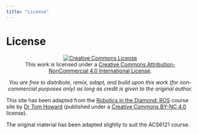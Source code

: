 ```yaml
---
title: "License"
---
```


# License

<p align="center">
  <a rel="license" href="http://creativecommons.org/licenses/by-nc/4.0/"><img alt="Creative Commons License" style="border-width:0" src="https://i.creativecommons.org/l/by-nc/4.0/88x31.png" /></a><br />This work is licensed under a <a rel="license" href="http://creativecommons.org/licenses/by-nc/4.0/">Creative Commons Attribution-NonCommercial 4.0 International License</a>.
</p>

<p align="center"><em>You are free to distribute, remix, adapt, and build upon this work (for non-commercial purposes only) as long as credit is given to the original author.</em></p>

This site has been adapted from the [Robotics in the Diamond: ROS](https://tom-howard.github.io/ros/) course site by [Dr Tom Howard](https://www.sheffield.ac.uk/engineering/diamond-engineering/our-staff/tom-howard) (published under a [Creative Commons BY-NC 4.0](http://creativecommons.org/licenses/by-nc/4.0/) license).

The original material has been adapted slightly to suit the ACS6121 course.